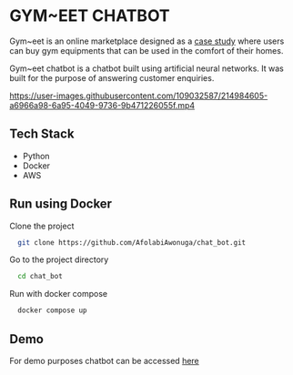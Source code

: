 
# GYM~EET CHATBOT

Gym~eet is an online marketplace designed as a [case study](https://www.behance.net/gallery/158499317/Gymeet-Website) where users can buy gym equipments that can be used in the comfort of their homes.

Gym~eet chatbot is a chatbot built using artificial neural networks. It was built for the purpose of answering customer enquiries.


https://user-images.githubusercontent.com/109032587/214984605-a6966a98-6a95-4049-9736-9b471226055f.mp4



## Tech Stack

- Python 
- Docker 
- AWS


## Run using Docker 

Clone the project

```bash
  git clone https://github.com/AfolabiAwonuga/chat_bot.git
```

Go to the project directory

```bash
  cd chat_bot
```

Run with docker compose

```bash
  docker compose up
```


## Demo

For demo purposes chatbot can be accessed [here]()
